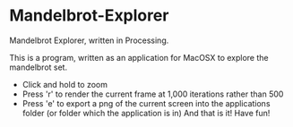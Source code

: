 # Mandelbrot-Explorer
Mandelbrot Explorer, written in Processing.

This is a program, written as an application for MacOSX to explore the mandelbrot set. 
 - Click and hold to zoom
 - Press 'r' to render the current frame at 1,000 iterations rather than 500
 - Press 'e' to export a png of the current screen into the applications folder (or folder which the application is in)
And that is it! Have fun!
